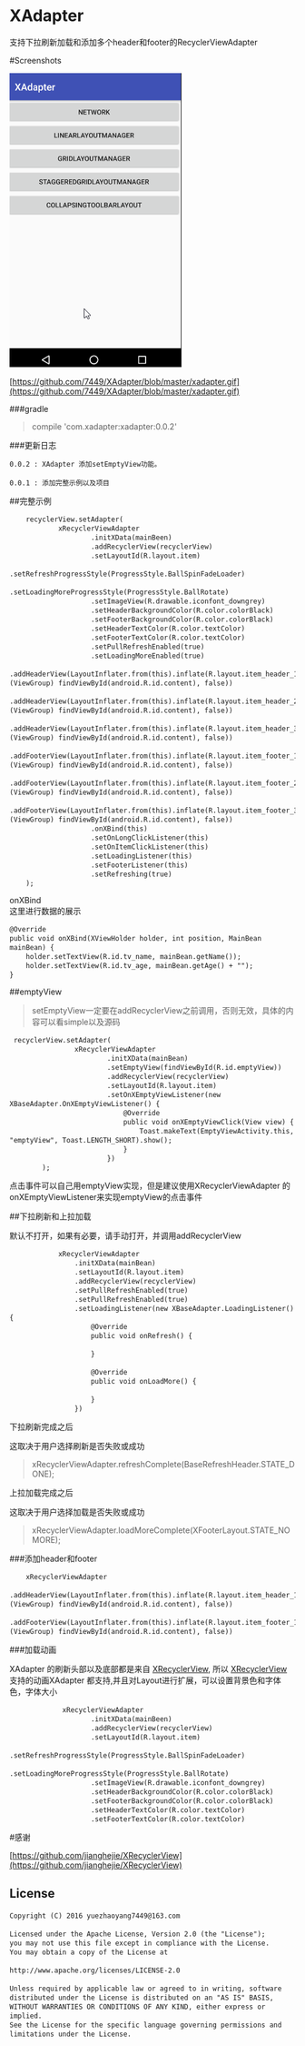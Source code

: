 # XAdapter
支持下拉刷新加载和添加多个header和footer的RecyclerViewAdapter


#Screenshots

![](https://github.com/7449/XAdapter/blob/master/xadapter.gif)

[https://github.com/7449/XAdapter/blob/master/xadapter.gif](https://github.com/7449/XAdapter/blob/master/xadapter.gif)

###gradle

>compile 'com.xadapter:xadapter:0.0.2'

###更新日志

	0.0.2 : XAdapter 添加setEmptyView功能。
	
	0.0.1 : 添加完整示例以及项目

##完整示例


        recyclerView.setAdapter(
                xRecyclerViewAdapter
                        .initXData(mainBeen)
                        .addRecyclerView(recyclerView)
                        .setLayoutId(R.layout.item)
                        .setRefreshProgressStyle(ProgressStyle.BallSpinFadeLoader)
                        .setLoadingMoreProgressStyle(ProgressStyle.BallRotate)
                        .setImageView(R.drawable.iconfont_downgrey)
                        .setHeaderBackgroundColor(R.color.colorBlack)
                        .setFooterBackgroundColor(R.color.colorBlack)
                        .setHeaderTextColor(R.color.textColor)
                        .setFooterTextColor(R.color.textColor)
                        .setPullRefreshEnabled(true)
                        .setLoadingMoreEnabled(true)
                        .addHeaderView(LayoutInflater.from(this).inflate(R.layout.item_header_1, (ViewGroup) findViewById(android.R.id.content), false))
                        .addHeaderView(LayoutInflater.from(this).inflate(R.layout.item_header_2, (ViewGroup) findViewById(android.R.id.content), false))
                        .addHeaderView(LayoutInflater.from(this).inflate(R.layout.item_header_3, (ViewGroup) findViewById(android.R.id.content), false))
                        .addFooterView(LayoutInflater.from(this).inflate(R.layout.item_footer_1, (ViewGroup) findViewById(android.R.id.content), false))
                        .addFooterView(LayoutInflater.from(this).inflate(R.layout.item_footer_2, (ViewGroup) findViewById(android.R.id.content), false))
                        .addFooterView(LayoutInflater.from(this).inflate(R.layout.item_footer_3, (ViewGroup) findViewById(android.R.id.content), false))
                        .onXBind(this)
                        .setOnLongClickListener(this)
                        .setOnItemClickListener(this)
                        .setLoadingListener(this)
                        .setFooterListener(this)
                        .setRefreshing(true)
        );

onXBind  
这里进行数据的展示

    @Override
    public void onXBind(XViewHolder holder, int position, MainBean mainBean) {
        holder.setTextView(R.id.tv_name, mainBean.getName());
        holder.setTextView(R.id.tv_age, mainBean.getAge() + "");
    }

##emptyView

>setEmptyView一定要在addRecyclerView之前调用，否则无效，具体的内容可以看simple以及源码

	 recyclerView.setAdapter(
	                xRecyclerViewAdapter
	                        .initXData(mainBean)
	                        .setEmptyView(findViewById(R.id.emptyView))
	                        .addRecyclerView(recyclerView)
	                        .setLayoutId(R.layout.item)
	                        .setOnXEmptyViewListener(new XBaseAdapter.OnXEmptyViewListener() {
	                            @Override
	                            public void onXEmptyViewClick(View view) {
	                                Toast.makeText(EmptyViewActivity.this, "emptyView", Toast.LENGTH_SHORT).show();
	                            }
	                        })
	        );

点击事件可以自己用emptyView实现，但是建议使用XRecyclerViewAdapter 的 onXEmptyViewListener来实现emptyView的点击事件

##下拉刷新和上拉加载

默认不打开，如果有必要，请手动打开，并调用addRecyclerView

                xRecyclerViewAdapter
					.initXData(mainBean)
	                .setLayoutId(R.layout.item)
	                .addRecyclerView(recyclerView)
	                .setPullRefreshEnabled(true)
	                .setPullRefreshEnabled(true)
	                .setLoadingListener(new XBaseAdapter.LoadingListener() {
	                    @Override
	                    public void onRefresh() {
	                        
	                    }
	
	                    @Override
	                    public void onLoadMore() {
	
	                    }
	                })

下拉刷新完成之后

这取决于用户选择刷新是否失败或成功

>xRecyclerViewAdapter.refreshComplete(BaseRefreshHeader.STATE_DONE);


上拉加载完成之后

这取决于用户选择加载是否失败或成功

>xRecyclerViewAdapter.loadMoreComplete(XFooterLayout.STATE_NOMORE);


###添加header和footer

		xRecyclerViewAdapter
		 .addHeaderView(LayoutInflater.from(this).inflate(R.layout.item_header_1, (ViewGroup) findViewById(android.R.id.content), false))
		 .addFooterView(LayoutInflater.from(this).inflate(R.layout.item_footer_1, (ViewGroup) findViewById(android.R.id.content), false))

###加载动画

XAdapter 的刷新头部以及底部都是来自 [XRecyclerView](https://github.com/jianghejie/XRecyclerView), 所以 [XRecyclerView](https://github.com/jianghejie/XRecyclerView) 支持的动画XAdapter 都支持,并且对Layout进行扩展，可以设置背景色和字体色，字体大小

              	 xRecyclerViewAdapter
                        .initXData(mainBeen)
                        .addRecyclerView(recyclerView)
                        .setLayoutId(R.layout.item)
                        .setRefreshProgressStyle(ProgressStyle.BallSpinFadeLoader)
                        .setLoadingMoreProgressStyle(ProgressStyle.BallRotate)
                        .setImageView(R.drawable.iconfont_downgrey)
                        .setHeaderBackgroundColor(R.color.colorBlack)
                        .setFooterBackgroundColor(R.color.colorBlack)
                        .setHeaderTextColor(R.color.textColor)
                        .setFooterTextColor(R.color.textColor)

#感谢

[https://github.com/jianghejie/XRecyclerView](https://github.com/jianghejie/XRecyclerView)


License
--
    Copyright (C) 2016 yuezhaoyang7449@163.com

    Licensed under the Apache License, Version 2.0 (the "License");
    you may not use this file except in compliance with the License.
    You may obtain a copy of the License at

    http://www.apache.org/licenses/LICENSE-2.0

    Unless required by applicable law or agreed to in writing, software
    distributed under the License is distributed on an "AS IS" BASIS,
    WITHOUT WARRANTIES OR CONDITIONS OF ANY KIND, either express or implied.
    See the License for the specific language governing permissions and
    limitations under the License.

